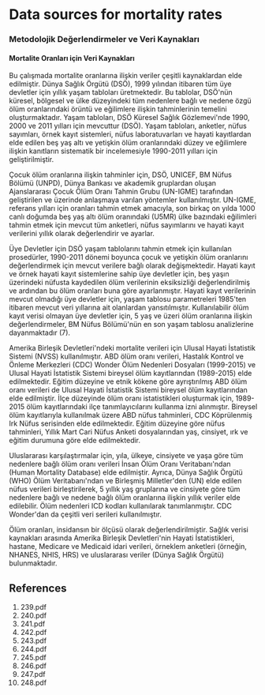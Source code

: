 # Data sources for mortality rates

### Metodolojik Değerlendirmeler ve Veri Kaynakları

#### Mortalite Oranları için Veri Kaynakları

Bu çalışmada mortalite oranlarına ilişkin veriler çeşitli kaynaklardan elde edilmiştir. Dünya Sağlık Örgütü (DSÖ), 1999 yılından itibaren tüm üye devletler için yıllık yaşam tabloları üretmektedir. Bu tablolar, DSÖ'nün küresel, bölgesel ve ülke düzeyindeki tüm nedenlere bağlı ve nedene özgü ölüm oranlarındaki örüntü ve eğilimlere ilişkin tahminlerinin temelini oluşturmaktadır. Yaşam tabloları, DSÖ Küresel Sağlık Gözlemevi'nde 1990, 2000 ve 2011 yılları için mevcuttur (DSÖ). Yaşam tabloları, anketler, nüfus sayımları, örnek kayıt sistemleri, nüfus laboratuvarları ve hayati kayıtlardan elde edilen beş yaş altı ve yetişkin ölüm oranlarındaki düzey ve eğilimlere ilişkin kanıtların sistematik bir incelemesiyle 1990-2011 yılları için geliştirilmiştir.

Çocuk ölüm oranlarına ilişkin tahminler için, DSÖ, UNICEF, BM Nüfus Bölümü (UNPD), Dünya Bankası ve akademik gruplardan oluşan Ajanslararası Çocuk Ölüm Oranı Tahmin Grubu (UN-IGME) tarafından geliştirilen ve üzerinde anlaşmaya varılan yöntemler kullanılmıştır. UN-IGME, referans yılları için oranları tahmin etmek amacıyla, son birkaç on yılda 1000 canlı doğumda beş yaş altı ölüm oranındaki (U5MR) ülke bazındaki eğilimleri tahmin etmek için mevcut tüm anketleri, nüfus sayımlarını ve hayati kayıt verilerini yıllık olarak değerlendirir ve ayarlar.

Üye Devletler için DSÖ yaşam tablolarını tahmin etmek için kullanılan prosedürler, 1990-2011 dönemi boyunca çocuk ve yetişkin ölüm oranlarını değerlendirmek için mevcut verilere bağlı olarak değişmektedir. Hayati kayıt ve örnek hayati kayıt sistemlerine sahip üye devletler için, beş yaşın üzerindeki nüfusta kaydedilen ölüm verilerinin eksiksizliği değerlendirilmiş ve ardından bu ölüm oranları buna göre ayarlanmıştır. Hayati kayıt verilerinin mevcut olmadığı üye devletler için, yaşam tablosu parametreleri 1985'ten itibaren mevcut veri yıllarına ait olanlardan yansıtılmıştır. Kullanılabilir ölüm kayıt verisi olmayan üye devletler için, 5 yaş ve üzeri ölüm oranlarına ilişkin değerlendirmeler, BM Nüfus Bölümü'nün en son yaşam tablosu analizlerine dayanmaktadır (7).

Amerika Birleşik Devletleri'ndeki mortalite verileri için Ulusal Hayati İstatistik Sistemi (NVSS) kullanılmıştır. ABD ölüm oranı verileri, Hastalık Kontrol ve Önleme Merkezleri (CDC) Wonder Ölüm Nedenleri Dosyaları (1999-2015) ve Ulusal Hayati İstatistik Sistemi bireysel ölüm kayıtlarından (1989-2015) elde edilmektedir. Eğitim düzeyine ve etnik kökene göre ayrıştırılmış ABD ölüm oranı verileri de Ulusal Hayati İstatistik Sistemi bireysel ölüm kayıtlarından elde edilmiştir. İlçe düzeyinde ölüm oranı istatistikleri oluşturmak için, 1989-2015 ölüm kayıtlarındaki ilçe tanımlayıcılarını kullanma izni alınmıştır. Bireysel ölüm kayıtlarıyla kullanılmak üzere ABD nüfus tahminleri, CDC Köprülenmiş Irk Nüfus serisinden elde edilmektedir. Eğitim düzeyine göre nüfus tahminleri, Yıllık Mart Cari Nüfus Anketi dosyalarından yaş, cinsiyet, ırk ve eğitim durumuna göre elde edilmektedir.

Uluslararası karşılaştırmalar için, yıla, ülkeye, cinsiyete ve yaşa göre tüm nedenlere bağlı ölüm oranı verileri İnsan Ölüm Oranı Veritabanı'ndan (Human Mortality Database) elde edilmiştir. Ayrıca, Dünya Sağlık Örgütü (WHO) Ölüm Veritabanı'ndan ve Birleşmiş Milletler'den (UN) elde edilen nüfus verileri birleştirilerek, 5 yıllık yaş gruplarına ve cinsiyete göre tüm nedenlere bağlı ve nedene bağlı ölüm oranlarına ilişkin yıllık veriler elde edilebilir. Ölüm nedenleri ICD kodları kullanılarak tanımlanmıştır. CDC Wonder'dan da çeşitli veri serileri kullanılmıştır.

Ölüm oranları, insidansın bir ölçüsü olarak değerlendirilmiştir. Sağlık verisi kaynakları arasında Amerika Birleşik Devletleri'nin Hayati İstatistikleri, hastane, Medicare ve Medicaid idari verileri, örneklem anketleri (örneğin, NHANES, NHIS, HRS) ve uluslararası veriler (Dünya Sağlık Örgütü) bulunmaktadır.


## References

1. 239.pdf
2. 240.pdf
3. 241.pdf
4. 242.pdf
5. 243.pdf
6. 244.pdf
7. 245.pdf
8. 246.pdf
9. 247.pdf
10. 248.pdf

